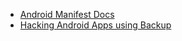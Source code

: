 
- [Android Manifest Docs](https://developer.android.com/guide/topics/manifest/application-element.html)
- [Hacking Android Apps using Backup](http://resources.infosecinstitute.com/android-hacking-security-part-15-hacking-android-apps-using-backup-techniques/)

